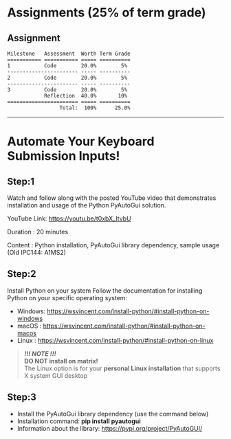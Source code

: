 # Assignments (25% of term grade)

## Assignment
```
Milestone   Assessment  Worth Term Grade
=========== =========== ===== ==========
1           Code        20.0%        5%
----------------------- ----- ----------
2           Code        20.0%        5%
----------------------- ----- ----------
3           Code        20.0%        5%
            Reflection  40.0%       10%
======================= ===== ==========
                 Total:  100%      25.0%
```
****

# Automate Your Keyboard Submission Inputs!

## Step:1
Watch and follow along with the posted YouTube video that demonstrates installation and usage of the Python PyAutoGui solution.

YouTube Link: https://youtu.be/t0xbX_ltvbU

Duration    : 20 minutes

Content     : Python installation, PyAutoGui library dependency, sample usage (Old IPC144: A1MS2)

## Step:2

Install Python on your system
Follow the documentation for installing Python on your specific operating system:

- Windows: https://wsvincent.com/install-python/#install-python-on-windows
- macOS  : https://wsvincent.com/install-python/#install-python-on-macos
- Linux  : https://wsvincent.com/install-python/#install-python-on-linux

>***!!! NOTE !!!***<br>
>**DO NOT install on matrix!**<br>
The Linux option is for your **personal Linux installation** that supports X system GUI desktop


## Step:3

- Install the PyAutoGui library dependency (use the command below)
- Installation command: **pip install pyautogui**
- Information about the library: https://pypi.org/project/PyAutoGUI/
